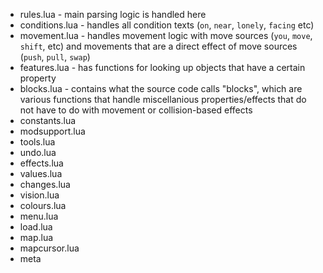 - rules.lua - main parsing logic is handled here
- conditions.lua - handles all condition texts (`on`, `near`, `lonely`, `facing` etc)
- movement.lua - handles movement logic with move sources (`you`, `move`, `shift`, etc) and movements that are a direct effect of move sources (`push`, `pull`, `swap`)
- features.lua - has functions for looking up objects that have a certain property
- blocks.lua - contains what the source code calls "blocks", which are various functions that handle miscellanious properties/effects that do not have to do with movement or collision-based effects
- constants.lua
- modsupport.lua
- tools.lua
- undo.lua
- effects.lua
- values.lua
- changes.lua
- vision.lua
- colours.lua
- menu.lua
- load.lua
- map.lua
- mapcursor.lua
- meta